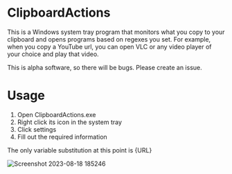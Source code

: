 # ClipboardActions

This is a Windows system tray program that monitors what you copy to your clipboard and opens programs based on regexes you set.
For example, when you copy a YouTube url, you can open VLC or any video player of your choice and play that video.

This is alpha software, so there will be bugs. Please create an issue.

# Usage

1. Open ClipboardActions.exe
2. Right click its icon in the system tray
3. Click settings
4. Fill out the required information

The only variable substitution at this point is {URL}

![Screenshot 2023-08-18 185246](https://github.com/FaithBeam/ClipboardActions/assets/32502411/869286ae-f2a1-4265-b6e6-c18200f4d465)


